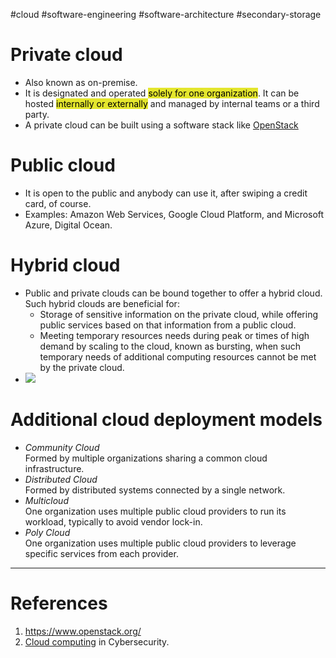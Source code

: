 #cloud  #software-engineering #software-architecture #secondary-storage 

# Private cloud
- Also known as on-premise.
- It is designated and operated <mark style="background: #e4e62d;">solely for one organization</mark>. It can be hosted <mark style="background: #e4e62d;">internally or externally</mark> and managed by internal teams or a third party. 
- A private cloud can be built using a software stack like [OpenStack](https://www.openstack.org/)
# Public cloud
- It is open to the public and anybody can use it, after swiping a credit card, of course. 
- Examples: Amazon Web Services, Google Cloud Platform, and Microsoft Azure, Digital Ocean.
# Hybrid cloud
- Public and private clouds can be bound together to offer a hybrid cloud. Such hybrid clouds are beneficial for:
	- Storage of sensitive information on the private cloud, while offering public services based on that information from a public cloud.
	- Meeting temporary resources needs during peak or times of high demand by scaling to the cloud, known as bursting, when such temporary needs of additional computing resources cannot be met by the private cloud.
- ![](Pasted%20image%2020241126203442.png)
# Additional cloud deployment models
- _Community Cloud_  
    Formed by multiple organizations sharing a common cloud infrastructure.
- _Distributed Cloud_  
    Formed by distributed systems connected by a single network.
- _Multicloud_  
    One organization uses multiple public cloud providers to run its workload, typically to avoid vendor lock-in.
- _Poly Cloud_  
    One organization uses multiple public cloud providers to leverage specific services from each provider.
---
# References
1. https://www.openstack.org/
2. [Cloud computing](Cloud%20computing.md) in Cybersecurity.